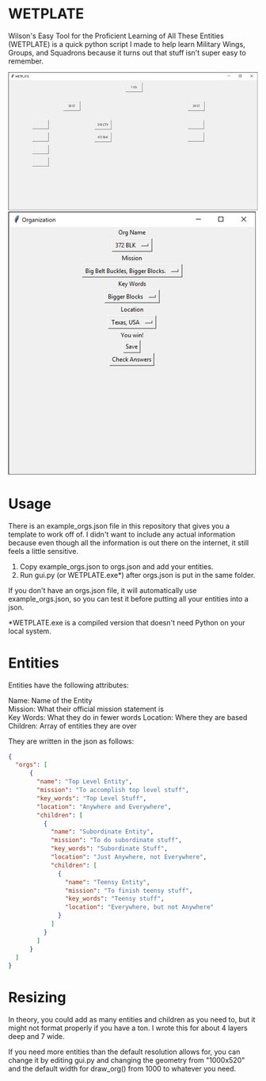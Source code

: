# WETPLATE

Wilson's Easy Tool for the Proficient Learning of All These Entities (WETPLATE) is a quick python script I made to help
learn Military Wings, Groups, and Squadrons because it turns out that stuff isn't super easy to remember.

![Main](resources/WETPLATE.jpg)
![Popup](resources/org_popup.jpg)

# Usage

There is an example_orgs.json file in this repository that gives you a template to work off of.
I didn't want to include any actual information because even though all the information is out there
on the internet, it still feels a little sensitive.

1) Copy example_orgs.json to orgs.json and add your entities.
2) Run gui.py (or WETPLATE.exe*) after orgs.json is put in the same folder.

If you don't have an orgs.json file, it will automatically use example_orgs.json, so you can test it before putting
all your entities into a json.

*WETPLATE.exe is a compiled version that doesn't need Python on your local system.

# Entities

Entities have the following attributes:

Name: Name of the Entity  
Mission: What their official mission statement is  
Key Words: What they do in fewer words
Location: Where they are based  
Children: Array of entities they are over

They are written in the json as follows:

```json
{
  "orgs": [
      {
        "name": "Top Level Entity",
        "mission": "To accomplish top level stuff",
        "key_words": "Top Level Stuff",
        "location": "Anywhere and Everywhere",
        "children": [
          {
            "name": "Subordinate Entity",
            "mission": "To do subordinate stuff",
            "key_words": "Subordinate Stuff",
            "location": "Just Anywhere, not Everywhere",
            "children": [
              {
                "name": "Teensy Entity",
                "mission": "To finish teensy stuff",
                "key_words": "Teensy stuff",
                "location": "Everywhere, but not Anywhere"
              }
            ]
          }
        ]
      }
  ]
}
```

# Resizing
In theory, you could add as many entities and children as you need to, but it might not format properly if you have a
ton. I wrote this for about 4 layers deep and 7 wide.

If you need more entities than the default resolution allows for, you can change it by editing gui.py and changing the
geometry from "1000x520" and the default width for draw_org() from 1000 to whatever you need.